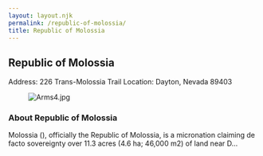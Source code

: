 ```yaml
---
layout: layout.njk
permalink: /republic-of-molossia/
title: Republic of Molossia
---
```


<article class="attraction-detail container">
  <h2>Republic of Molossia</h2>
  <div class="attraction-meta">
    <span class="address">Address: 226 Trans-Molossia Trail</span>
    <span class="location">Location: Dayton, Nevada 89403</span>
  </div>
  <figure class="attraction-image">
    <img src="https://upload.wikimedia.org/wikipedia/commons/f/f2/Arms4.jpg?v=1743956077379" alt="Arms4.jpg" loading="lazy">
  </figure>
  <div class="attraction-description">
    <h3>About Republic of Molossia</h3>
    <p>Molossia (), officially the Republic of Molossia, is a micronation claiming de facto sovereignty over 11.3 acres (4.6 ha; 46,000 m2) of land near D...</p>
  </div>
  
</article>